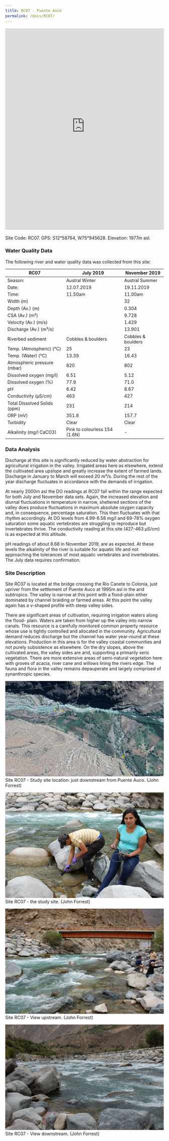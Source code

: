 ```yaml
---
title: RC07 - Puente Auco
permalink: /docs/RC07/
---
```


<iframe width="100%" height="640" allowfullscreen style="border-style:none;" src="https://cavep-undc-hosting.netlify.com/sites/RC07/app-files/"></iframe>

Site Code: RC07.  GPS: S12°58764, W75°945628. Elevation:
1977m asl.

### Water Quality Data

The following river and water quality data was collected from this site:

| RC07                         | July 2019                     | November 2019            |
|------------------------------|-------------------------------|--------------------------|
| Season:                      | Austral Winter                | Austral Summer           |
| Date:                        | 12.07.2019                    | 19.11.2019               |
| Time:                        | 11.50am                       | 11.00am                  |
| Width (m)                    |                               | 32                       |
| Depth (Av.) (m)              |                               | 0.304                    |
| CSA (Av.) (m²)               |                               | 9.728                    |
| Velocity (Av.) (m/s)         |                               | 1.429                    |
| Discharge (Av.) (m³/s)       |                               | 13.901                   |
| Riverbed sediment            | Cobbles & boulders            | Cobbles & boulders       |
| Temp. (Atmospheric) (°C)     | 25                            | 23                       |
| Temp. (Water) (°C)           | 13.39                         | 16.43                    |
| Atmospheric pressure (mbar)  | 820                           | 802                      |
| Dissolved oxygen (mg/l)      | 6.51                          | 5.12                     |
| Dissolved oxygen (%)         | 77.9                          | 71.0                     |
| pH                           | 6.42                          | 8.67                     |
| Conductivity (µS/cm)         | 463                           | 427                      |
| Total Dissolved Solids (ppm) | 231                           | 214                      |
| ORP (mV)                     | 351.8                         | 157.7                    |
| Turbidity                    | Clear                         | Clear                    |
| Alkalinity (mg/l CaCO3)      | Pink to colourless 154 (1.6N) |  -                       |

### Data Analysis
Discharge at this site is significantly reduced by water abstraction for agricultural irrigation in the valley. Irrigated areas here as elsewhere, extend the cultivated area upslope and greatly increase the extent of farmed lands. Discharge in January to March will exceed 20 m³/s. During the rest of the year discharge fluctuates in accordance with the demands of irrigation.

At nearly 2000m asl the DO readings at RC07 fall within the range expected for both July and November data sets. Again, the increased elevation and diurnal fluctuations in temperature in narrow, sheltered sections of the valley does produce fluctuations in maximum absolute oxygen capacity and, in consequence, percentage saturation. This then fluctuates with that rhythm accordingly. At DO levels from 4.99-6.58 mg/l and 69-78% oxygen saturation some aquatic vertebrates are struggling to reproduce but invertebrates thrive. The conductivity reading at this site (427-463 µS/cm) is as expected at this altitude. 

pH readings of about 8.68 in November 2019, are as expected. At these levels the alkalinity of the river is suitable for aquatic life and not approaching the tolerances of most aquatic vertebrates and invertebrates. The July data requires confirmation. 
  
### Site Description
Site RC07 is located at the bridge crossing the Rio Canete to Colonia, just upriver from the settlement of Puente Auco at 1995m asl in the arid subtropics. The valley is narrow at this point with a flood-plain either dominated by channel braiding or farmed areas. At this point the valley again has a v-shaped profile with steep valley sides.

There are significant areas of cultivation, requiring irrigation waters along the flood- plain. Waters are taken from higher up the valley into narrow canals. This resource is a carefully monitored common property resource whose use is tightly controlled and allocated in the community. Agricultural demand reduces discharge but the channel has water year-round at these elevations. Production in this area is for the valley coastal communities and not purely subsistence as elsewhere. On the dry slopes, above the cultivated areas, the valley sides are arid, supporting a primarily xeric vegetation. There are more extensive areas of semi-natural vegetation here with groves of acacia, river cane and willows lining the rivers edge. The fauna and flora in the valley remains depauperate and largely comprised of synanthropic species.


![RC07 View upstream](/assets/SiteDescriptions/RC07/RC07PuenteAuco.jpg)
Site RC07 - Study site location: just downstream from Puente Auco. (John Forrest)


![Site RC07 - the study site. (John Forrest)](/assets/SiteDescriptions/RC07/RC07Studysite.JPG)
Site RC07 - the study site. (John Forrest)


![RC07 View upstream](/assets/SiteDescriptions/RC07/RC07Viewupstream.JPG)
Site RC07 - View upstream. (John Forrest)


![RC07 View downstream](/assets/SiteDescriptions/RC07/RC07Viewdownstream.JPG)
Site RC07 - View downstream. (John Forrest)
